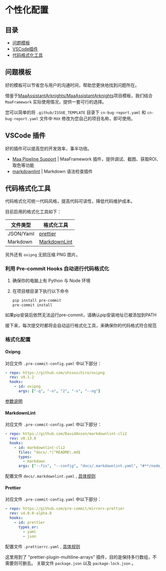 # 个性化配置

## 目录

- [问题模板](#问题模板)
- [VSCode插件](#vscode-plugins)
- [代码格式化工具](#代码格式化工具)

## 问题模板

好的模板可以节省您与用户的沟通时间，帮助您更快地找到问题所在。

借鉴于[MaaAssistantArknights/MaaAssistantArknights](https://github.com/MaaAssistantArknights/MaaAssistantArknights)项目模板，我们结合 `MaaFramework` 实际使用情况，提供一套可行的选择。

您可以简单的将 `.github/ISSUE_TEMPLATE` 目录下 `cn-bug-report.yaml` 和 `cn-bug-report.yaml` 文件中 `MXX` 修改为您自己的项目名称，即可使用。

## VSCode 插件 <a id="vscode-plugins"></a>

好的插件可以提高您的开发效率，事半功倍。

- [Maa Pipeline Support](https://marketplace.visualstudio.com/items?itemName=nekosu.maa-support) | MaaFramework 插件，提供调试、截图、获取ROI、取色等功能
- [markdownlint](https://marketplace.visualstudio.com/items?itemName=DavidAnson.vscode-markdownlint) | Markdown 语法检查插件

## 代码格式化工具

代码格式化可统一代码风格，提高代码可读性，降低代码维护成本。

目前启用的格式化工具如下：

| 文件类型 | 格式化工具 |
| --- | --- |
| JSON/Yaml | [prettier](https://prettier.io/) |
| Markdown | [MarkdownLint](https://github.com/DavidAnson/markdownlint-cli2) |

另外还有 `oxipng` 无损压缩 PNG 图片。

### 利用 Pre-commit Hooks 自动进行代码格式化

1. 确保你的电脑上有 Python 与 Node 环境

2. 在项目根目录下执行以下命令

    ```bash
    pip install pre-commit
    pre-commit install
    ```

如果pip安装后依然无法运行pre-commit，请确认pip安装地址已被添加到PATH

接下来，每次提交时都将会自动运行格式化工具，来确保你的代码格式符合规范

### 格式化配置

#### Oxipng

对应文件 `.pre-commit-config.yaml` 中以下部分：

```yaml
- repo: https://github.com/shssoichiro/oxipng
  rev: v9.1.2
  hooks:
    - id: oxipng
      args: ["-q", "-o", "2", "-s", "--ng"]
```

[参数说明](https://github.com/shssoichiro/oxipng)

#### MarkdownLint

对应文件 `.pre-commit-config.yaml` 中以下部分：

```yaml
- repo: https://github.com/DavidAnson/markdownlint-cli2
  rev: v0.13.0
  hooks:
    - id: markdownlint-cli2
      files: ^docs/.*|^README\.md$
      types:
        - markdown
      args: ["--fix", "--config", "docs/.markdownlint.yaml", "#**/node_modules"]
```

配置文件 `docs/.markdownlint.yaml` , [具体规则](https://github.com/DavidAnson/markdownlint/blob/main/doc/Rules.md)

#### Prettier

对应文件 `.pre-commit-config.yaml` 中以下部分：

```yaml
- repo: https://github.com/pre-commit/mirrors-prettier
  rev: v4.0.0-alpha.8
  hooks:
    - id: prettier
      types_or:
        - yaml
        - json
```

配置文件 `.prettierrc.yaml` , [具体规则](https://prettier.io/docs/en/options.html)

这里用到了 "prettier-plugin-multiline-arrays" 插件，目的是保持多行数组，不需要则可删去。
关联文件 `package.json` 以及 `package-lock.json` 。
